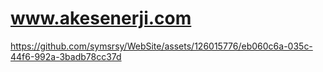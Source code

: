 # www.akesenerji.com

https://github.com/symsrsy/WebSite/assets/126015776/eb060c6a-035c-44f6-992a-3badb78cc37d

 
